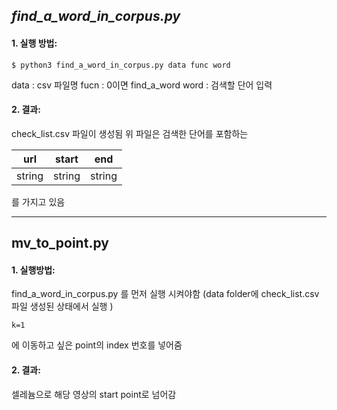 ## *find_a_word_in_corpus.py*


#### 1. 실행 방법:
````
$ python3 find_a_word_in_corpus.py data func word
````
data : csv 파일명
fucn : 0이면 find_a_word
word : 검색할 단어 입력

#### 2. 결과: 
check_list.csv 파일이 생성됨
위 파일은 검색한 단어를 포함하는 

| url | start | end |
|--------|--------|---------|
|    string    |    string    |		string	|
를 가지고 있음

- - -
## mv_to_point.py


#### 1. 실행방법:
find_a_word_in_corpus.py
를 먼저 실행 시켜야함
(data folder에 check_list.csv 파일 생성된 상태에서 실행 )

```
k=1
```
에 이동하고 싶은 point의 index 번호를 넣어줌

#### 2. 결과:
셀레늄으로 해당 영상의 start point로 넘어감
